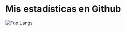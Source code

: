 # Mis estadísticas en Github

[![Top Langs](https://github-readme-stats.vercel.app/api/top-langs/?username=luzalbaposse)](https://github.com/luzalbaposse)
